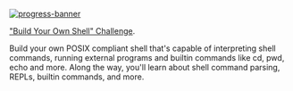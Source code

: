 [![progress-banner](https://backend.codecrafters.io/progress/shell/07a0b620-fc88-4024-80b8-6500115a8855)](https://app.codecrafters.io/users/codecrafters-bot?r=2qF)

["Build Your Own Shell" Challenge](https://app.codecrafters.io/courses/shell/overview).

Build your own POSIX compliant shell that's capable of
interpreting shell commands, running external programs and builtin commands like
cd, pwd, echo and more. Along the way, you'll learn about shell command parsing,
REPLs, builtin commands, and more.
